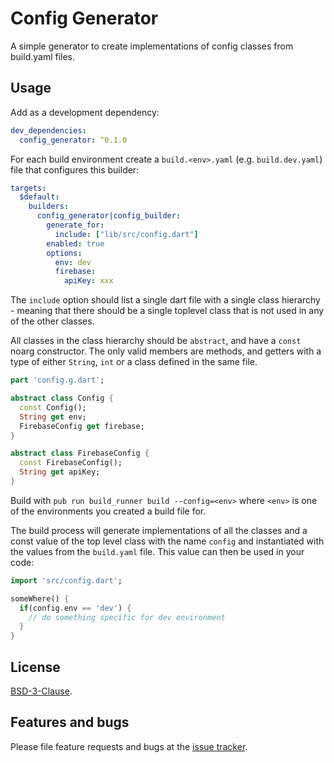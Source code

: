 # Config Generator

A simple generator to create implementations of config classes from build.yaml files.

## Usage

Add as a development dependency:
```yaml
dev_dependencies:
  config_generator: ^0.1.0
```

For each build environment create a `build.<env>.yaml` (e.g. `build.dev.yaml`) file that configures this builder:
```yaml
targets:
  $default:
    builders:
      config_generator|config_builder:
        generate_for:
          include: ["lib/src/config.dart"]
        enabled: true
        options:
          env: dev
          firebase:
            apiKey: xxx
```
The `include` option should list a single dart file with a single class hierarchy - meaning 
that there should be a single toplevel class that is not used in any of the other classes.

All classes in the class hierarchy should be `abstract`, and have a `const` noarg constructor.
The only valid members are methods, and getters with a type of either `String`, `int` or a class defined in
the same file. 
 
```dart
part 'config.g.dart';

abstract class Config {
  const Config();
  String get env;
  FirebaseConfig get firebase;
}

abstract class FirebaseConfig {
  const FirebaseConfig();
  String get apiKey;
}
```

Build with `pub run build_runner build --config=<env>` where `<env>` is one of the environments
you created a build file for.

The build process will generate implementations of all the classes and a const value of the
top level class with the name `config` and instantiated with the values from the `build.yaml` file.
This value can then be used in your code: 

```dart
import 'src/config.dart';

someWhere() {
  if(config.env == 'dev') {
    // do something specific for dev environment
  }
}
```

## License

[BSD-3-Clause](https://github.com/steen-varsted/config_generator.dart/blob/master/LICENSE).


## Features and bugs

Please file feature requests and bugs at the [issue tracker][tracker].

[tracker]: https://github.com/steen-varsted/config_generator.dart/issues
